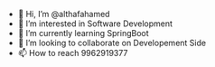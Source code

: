 - 👋 Hi, I’m @althafahamed
- 👀 I’m interested in Software Development
- 🌱 I’m currently learning SpringBoot
- 💞️ I’m looking to collaborate on Developement Side
- 📫 How to reach 9962919377

<!---
althafjava/althafjava is a ✨ special ✨ repository because its `README.md` (this file) appears on your GitHub profile.
You can click the Preview link to take a look at your changes.
--->
